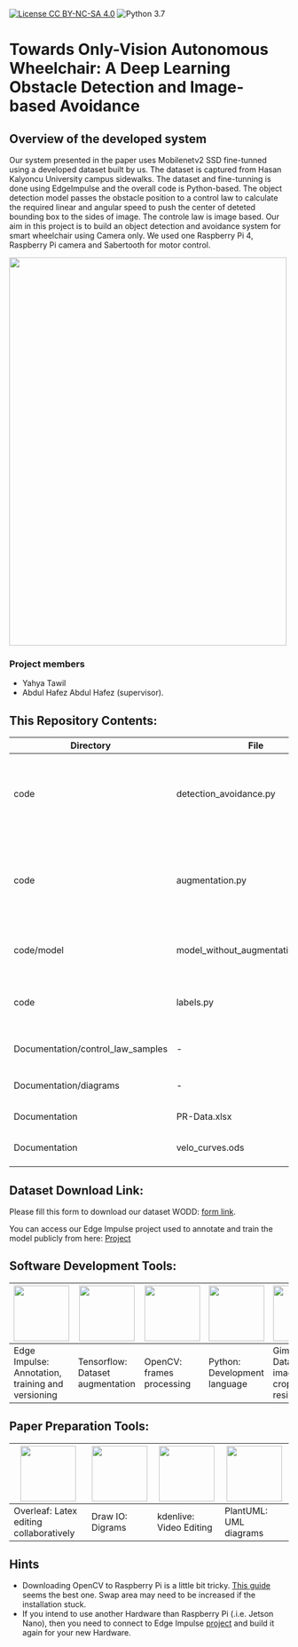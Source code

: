 [![License CC BY-NC-SA 4.0](https://img.shields.io/badge/License-CC%20BY--NC--SA%204.0-blue.svg)](https://creativecommons.org/licenses/by-nc-sa/4.0/legalcode)
![Python 3.7](https://img.shields.io/badge/python-3.7-green.svg)

# Towards Only-Vision Autonomous Wheelchair: A Deep Learning Obstacle Detection and Image-based Avoidance

## Overview of the developed system

Our system presented in the paper uses Mobilenetv2 SSD fine-tunned using a developed dataset built by us. The dataset is captured from Hasan Kalyoncu University campus sidewalks. The dataset and fine-tunning is done using EdgeImpulse and the overall code is Python-based. The object detection model passes the  obstacle position to a control law to calculate the required linear and angular speed to push the center of deteted bounding box to the sides of image. The controle law is image based. Our aim in this project is to build an object detection and avoidance system for smart wheelchair using Camera only. We used one Raspberry Pi 4, Raspberry Pi camera and Sabertooth for motor control.  

<img src="https://user-images.githubusercontent.com/1148381/133652321-5524d03b-3849-4a80-b796-4c1c6b2d2c3e.png" width="500" height="700" class="center"/>

### Project members ###

* Yahya Tawil
* Abdul Hafez Abdul Hafez (supervisor).

## This Repository Contents:

 Directory|File | Info
 --|--|--
 code|detection_avoidance.py|Main code:Loading `.eim` EdgeImpulse model, object detection, drawing using openCV on frames, and control law implementation.
 code|augmentation.py| Apply 4 types of augmentation to original images (Gamma - contrast - quality - noise). The scripts should be executed inside the images directory.
 code/model|model_without_augmentation.eim(lite)|The resultant model after fine-tunning Mobilenetv2 SSD with our dataset.
 code|labels.py |Modify the `bounding_boxes.labels` file exported from EdgeImpulse to add new images to it.
 Documentation/control_law_samples | - | 3 expirments logs including (frames, velocity log and video)
 Documentation/diagrams | - | source code of the diagrams/art-work provided in the paper. 
 Documentation |PR-Data.xlsx | Precision Recall of the fine-tunned model.
 Documentation |velo_curves.ods | Velocity (angular and linear) curve for one of the experiments. 


## Dataset Download Link:

Please fill this form to download our dataset WODD: [form link](https://docs.google.com/forms/d/1vZ1UEZ5PWfPGneoYeWwGmcVp_zfim9n1pFBp5WdtkEY/edit?usp=sharing).

You can access our Edge Impulse project used to annotate and train the model publicly from here: [Project](https://studio.edgeimpulse.com/studio/44851)

## Software Development Tools:

<img src="https://user-images.githubusercontent.com/1148381/133627604-cbebfeaf-e156-408e-9287-69f465e5605a.png " width="100" height="100" />|<img src="https://user-images.githubusercontent.com/1148381/133627090-b5ec48b8-3129-45c7-8a79-843168bff5d2.png " width="100" height="100" />|<img src="https://user-images.githubusercontent.com/1148381/133627783-38b8968a-c9b8-4b63-95ad-e3cf645e796f.png " width="100" height="100" />| <img src="https://user-images.githubusercontent.com/1148381/133628429-ef1725a8-323b-4667-89b9-67538669c844.png " width="100" height="100" />| <img src="https://user-images.githubusercontent.com/1148381/133629463-f0b31e97-74e0-4b31-ab5b-65da89f833a4.png " width="100" height="100" />|
--|--|--|--|--
Edge Impulse: Annotation, training and versioning|Tensorflow: Dataset augmentation|OpenCV: frames processing |Python: Development language| Gimp: Dataset images croping and resizing

## Paper Preparation Tools:

<img src="https://user-images.githubusercontent.com/1148381/133629164-24492c86-35db-476d-903f-a0462495209c.png " width="100" height="100" />|<img src="https://user-images.githubusercontent.com/1148381/133629301-6d1a78ae-73c5-4a6b-86df-cc04e70e6dad.png " width="100" height="100" />|<img src="https://user-images.githubusercontent.com/1148381/133631025-1e3ba446-77ff-406e-9bcc-85a82242fa94.png" width="100" height="100" />| <img src="https://user-images.githubusercontent.com/1148381/133631491-f083d6b4-dc94-4810-ad84-2fc678937b55.png " width="100" height="100" />|
--|--|--|--
Overleaf: Latex editing collaboratively|Draw IO: Digrams|kdenlive: Video Editing|PlantUML: UML diagrams

## Hints
* Downloading OpenCV to Raspberry Pi is a little bit tricky. [This guide](https://gist.github.com/willprice/abe456f5f74aa95d7e0bb81d5a710b60 )  seems the best one. Swap area may need to be increased if the installation stuck. 
* If you intend to use another Hardware than Raspberry Pi (.i.e. Jetson Nano), then you need to connect to Edge Impulse [project](https://studio.edgeimpulse.com/studio/44851) and build it again for your new Hardware. 


